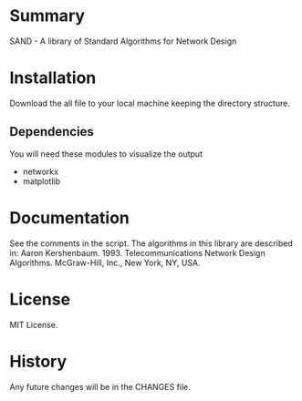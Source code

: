 # Summary
SAND - A library of Standard Algorithms for Network Design

# Installation
Download the all file to your local machine keeping the directory structure. 

## Dependencies
You will need these modules to visualize the output 
* networkx
* matplotlib

# Documentation
See the comments in the script.
The algorithms in this library are described in:
Aaron Kershenbaum. 1993. Telecommunications Network Design Algorithms. McGraw-Hill, Inc., New York, NY, USA.

# License
MIT License.

# History
Any future changes will be in the CHANGES file.